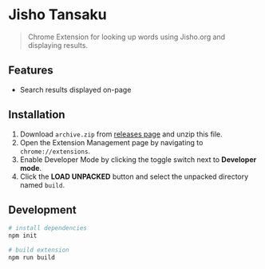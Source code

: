 # Jisho Tansaku

> Chrome Extension for looking up words using Jisho.org and displaying results.

## Features

- Search results displayed on-page

## Installation

1. Download `archive.zip` from [releases page](https://github.com/NoahTN/jisho-tansaku/releases) and unzip this file.
2. Open the Extension Management page by navigating to `chrome://extensions`.
3. Enable Developer Mode by clicking the toggle switch next to **Developer mode**.
4. Click the **LOAD UNPACKED** button and select the unpacked directory named `build`.

## Development

```bash
# install dependencies
npm init

# build extension
npm run build
```